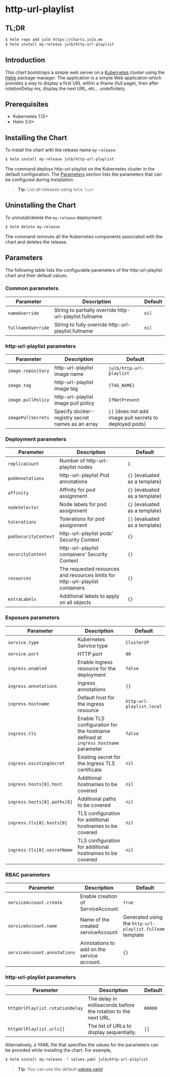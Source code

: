 # http-url-playlist

## TL;DR

```bash
$ helm repo add julb https://charts.julb.me
$ helm install my-release julb/http-url-playlist
```

## Introduction

This chart bootstraps a simple web server on a [Kubernetes](http://kubernetes.io) cluster using the [Helm](https://helm.sh) package manager.
The application is a simple Web application which provides a way to display a first URL within a iframe (full page), then after rotationDelay ms, display the next URL, etc... undefinitely.

## Prerequisites

- Kubernetes 1.12+
- Helm 3.0+

## Installing the Chart

To install the chart with the release name `my-release`:

```bash
$ helm install my-release julb/http-url-playlist
```

The command deploys http-url-playlist on the Kubernetes cluster in the default configuration. The [Parameters](#parameters) section lists the parameters that can be configured during installation.

> **Tip**: List all releases using `helm list`

## Uninstalling the Chart

To uninstall/delete the `my-release` deployment:

```bash
$ helm delete my-release
```

The command removes all the Kubernetes components associated with the chart and deletes the release.

## Parameters

The following table lists the configurable parameters of the http-url-playlist chart and their default values.

### Common parameters

| Parameter          | Description                                             | Default |
| ------------------ | ------------------------------------------------------- | ------- |
| `nameOverride`     | String to partially override http-url-playlist.fullname | `nil`   |
| `fullnameOverride` | String to fully override http-url-playlist.fullname     | `nil`   |

### http-url-playlist parameters

| Parameter          | Description                                      | Default                                                 |
| ------------------ | ------------------------------------------------ | ------------------------------------------------------- |
| `image.repository` | http-url-playlist image name                     | `julb/http-url-playlist`                                |
| `image.tag`        | http-url-playlist image tag                      | `{TAG_NAME}`                                            |
| `image.pullPolicy` | http-url-playlist image pull policy              | `IfNotPresent`                                          |
| `imagePullSecrets` | Specify docker-registry secret names as an array | `[]` (does not add image pull secrets to deployed pods) |

### Deployment parameters

| Parameter            | Description                                                                   | Default                        |
| -------------------- | ----------------------------------------------------------------------------- | ------------------------------ |
| `replicaCount`       | Number of http-url-playlist nodes                                             | `1`                            |
| `podAnnotations`     | http-url-playlist Pod annotations                                             | `{}` (evaluated as a template) |
| `affinity`           | Affinity for pod assignment                                                   | `{}` (evaluated as a template) |
| `nodeSelector`       | Node labels for pod assignment                                                | `{}` (evaluated as a template) |
| `tolerations`        | Tolerations for pod assignment                                                | `[]` (evaluated as a template) |
| `podSecurityContext` | http-url-playlist pods' Security Context                                      | `{}`                           |
| `securityContext`    | http-url-playlist containers' Security Context                                | `{}`                           |
| `resources`          | The requested resources and resources limits for http-url-playlist containers | `{}`                           |
| `extraLabels`        | Additional labels to apply on all objects                                     | `{}`                           |

### Exposure parameters

| Parameter                   | Description                                                                       | Default                   |
| --------------------------- | --------------------------------------------------------------------------------- | ------------------------- |
| `service.type`              | Kubernetes Service type                                                           | `ClusterIP`               |
| `service.port`              | HTTP port                                                                         | `80`                      |
| `ingress.enabled`           | Enable ingress resource for the deployment                                        | `false`                   |
| `ingress.annotations`       | Ingress annotations                                                               | `{}`                      |
| `ingress.hostname`          | Default host for the ingress resource                                             | `http-url-playlist.local` |
| `ingress.tls`               | Enable TLS configuration for the hostname defined at `ingress.hostname` parameter | `false`                   |
| `ingress.existingSecret`    | Existing secret for the Ingress TLS certificate                                   | `nil`                     |
| `ingress.hosts[0].host`     | Additional hostnames to be covered                                                | `nil`                     |
| `ingress.hosts[0].paths[0]` | Additional paths to be covered                                                    | `nil`                     |
| `ingress.tls[0].hosts[0]`   | TLS configuration for additional hostnames to be covered                          | `nil`                     |
| `ingress.tls[0].secretName` | TLS configuration for additional hostnames to be covered                          | `nil`                     |

### RBAC parameters

| Parameter                    | Description                                | Default                                                   |
| ---------------------------- | ------------------------------------------ | --------------------------------------------------------- |
| `serviceAccount.create`      | Enable creation of ServiceAccount          | `true`                                                    |
| `serviceAccount.name`        | Name of the created serviceAccount         | Generated using the `http-url-playlist.fullname` template |
| `serviceAccount.annotations` | Annotations to add on the service account. | `{}`                                                      |

### http-url-playlist parameters

| Parameter                       | Description                                                    | Default |
| ------------------------------- | -------------------------------------------------------------- | ------- |
| `httpUrlPlaylist.rotationDelay` | The delay in milliseconds before the rotation to the next URL. | `60000` |
| `httpUrlPlaylist.urls[]`        | The list of URLs to display sequentially.                      | `[]`    |

Alternatively, a YAML file that specifies the values for the parameters can be provided while installing the chart. For example,

```bash
$ helm install my-release -f values.yaml julb/http-url-playlist
```

> **Tip**: You can use the default [values.yaml](values.yaml)
